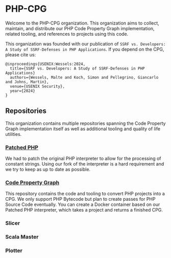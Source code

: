 # PHP-CPG

Welcome to the PHP-CPG organization. This organization aims to collect, maintain, and distribute our PHP Code Property Graph implementation, related tooling, and references to projects using this code.

This organization was founded with our publication of `SSRF vs. Developers: A Study of SSRF-Defenses in PHP Applications`. 
If you depend on the CPG, please cite us:

```
@inproceedings{USENIX:Wessels:2024,
  title={SSRF vs. Developers: A Study of SSRF-Defenses in PHP Applications}
  authors={Wessels, Malte and Koch, Simon and Pellegrino, Giancarlo and Johns, Martin},
  venue={USENIX Security},
  year={2024}
}
``` 
## Repositories

This organization contains multiple repositories spanning the Code Property Graph implementation itself as well as additional tooling and quality of life utilities.

### [Patched PHP](https://github.com/PHP-CPG/php-src)

We had to patch the original PHP interpreter to allow for the processing of constant strings.
Using our fork of the interpreter is a hard requirement and we try to keep as up to date as possible.

### [Code Property Graph](https://github.com/PHP-CPG/CPG)

This repository contains the code and tooling to convert PHP projects into a CPG.
We only support PHP Bytecode but plan to create passes for PHP Source Code eventually.
You can create a Docker container based on our Patched PHP interpreter, which takes a project and returns a finished CPG.

### Slicer

### Scala Master

### Plotter


